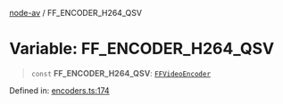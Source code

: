 [node-av](../globals.md) / FF\_ENCODER\_H264\_QSV

# Variable: FF\_ENCODER\_H264\_QSV

> `const` **FF\_ENCODER\_H264\_QSV**: [`FFVideoEncoder`](../type-aliases/FFVideoEncoder.md)

Defined in: [encoders.ts:174](https://github.com/seydx/av/blob/f8631fc881b394300b1479f511d55cf1c370a87f/src/constants/encoders.ts#L174)
